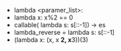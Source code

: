 - lambda <paramer_list>:<expresion>
- lambda x: x%2 == 0
- callable( lambda s: s[::-1]) -> es
- lambda_reverse = lambda s: s[::-1]
- (lambda x: (x, x **2, x**3))(3)